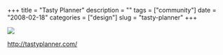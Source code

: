 +++
title = "Tasty Planner"
description = ""
tags = ["community"]
date = "2008-02-18"
categories = ["design"]
slug = "tasty-planner"
+++


 

  <div id="screens-thumbs" class="clearfix">
    <div class="txt-center" id="design-submission"><a href="http://tastyplanner.com/"><img id='bluga-thumbnail-916' class='bluga-thumbnail large' src='/media/bluga/
wt47f279d94b8c8_0.jpg'/></a></div>  
  </div>   
<p><a href="http://tastyplanner.com/">http://tastyplanner.com/</a></p>




